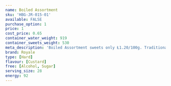 ```yaml
---
name: Boiled Assortment
sku: 'HBG-JR-015-01'
available: FALSE
purchase_option: 1
price: 1
cost_price: 0.65
container_water_weight: 919
container_sweets_weight: 530
meta_description: 'Boiled Assortment sweets only Ł1.20/100g. Traditional sweets and more at Humbugs Confectionery Store. Specialists in satisfying your sweet tooth!'
brand: Royale
type: [Hard]
flavour: [Custard]
free: [Alcohol, Sugar]
serving_size: 28
energy: 92
---
```

